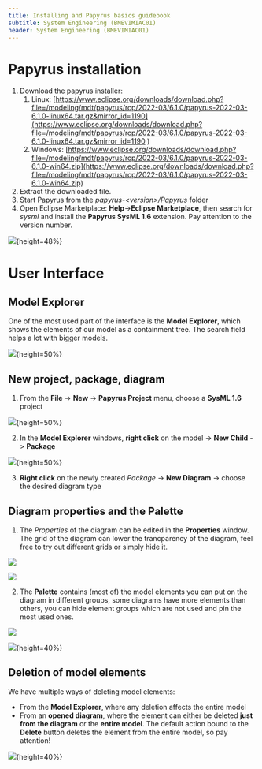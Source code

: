 ```yaml
---
title: Installing and Papyrus basics guidebook 
subtitle: System Engineering (BMEVIMIAC01)
header: System Engineering (BMEVIMIAC01)
---
```


# Papyrus installation

1. Download the papyrus installer: 
    1. Linux: [https://www.eclipse.org/downloads/download.php?file=/modeling/mdt/papyrus/rcp/2022-03/6.1.0/papyrus-2022-03-6.1.0-linux64.tar.gz&mirror_id=1190](https://www.eclipse.org/downloads/download.php?file=/modeling/mdt/papyrus/rcp/2022-03/6.1.0/papyrus-2022-03-6.1.0-linux64.tar.gz&mirror_id=1190 )
    1. Windows: [https://www.eclipse.org/downloads/download.php?file=/modeling/mdt/papyrus/rcp/2022-03/6.1.0/papyrus-2022-03-6.1.0-win64.zip](https://www.eclipse.org/downloads/download.php?file=/modeling/mdt/papyrus/rcp/2022-03/6.1.0/papyrus-2022-03-6.1.0-win64.zip)
1. Extract the downloaded file.
1. Start Papyrus from the  _papyrus-\<version\>/Papyrus_ folder
1. Open Eclipse Marketplace: **Help**->**Eclipse Marketplace**, then search for _sysml_ and install the **Papyrus SysML 1.6** extension. Pay attention to the version number.

![](figs/install-marketplace.png){height=48%}

# User Interface

## Model Explorer
One of the most used part of the interface is the **Model Explorer**, which shows the elements of our model as a containment tree. The search field helps a lot with bigger models.

![](figs/install-model-explorer.png){height=50%}

## New project, package, diagram

1. From the **File** -> **New** -> **Papyrus Project** menu, choose a **SysML 1.6** project

![](figs/install-new-project.png){height=50%}

2. In the **Model Explorer** windows, **right click** on the model -> **New Child** -> **Package**

![](figs/install-new-package.png){height=50%}

3. **Right click** on the newly created _Package_ -> **New Diagram** -> choose the desired diagram type

## Diagram properties and the Palette

1. The _Properties_ of the diagram can be edited in the **Properties** window. The grid of the diagram can lower the trancparency of the diagram, feel free to try out different grids or simply hide it.

![](figs/install-properties.png)

![](figs/install-properties-grid.png)

2. The **Palette** contains (most of) the model elements you can put on the diagram in different groups, some diagrams have more elements than others, you can hide element groups which are not used and pin the most used ones.

![](figs/install-palette.png)

![](figs/install-palette-pin.png){height=40%}

## Deletion of model elements

We have multiple ways of deleting model elements:

- From the **Model Explorer**, where any deletion affects the entire model
- From an **opened diagram**, where the element can either be deleted **just from the diagram** or the **entire model**. The default action bound to the **Delete** button deletes the element from the entire model, so pay attention! 

![](figs/install-delete-element.png){height=40%}
